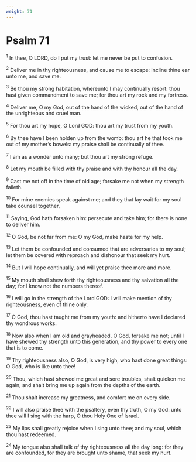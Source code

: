 ```yaml
---
weight: 71
---
```


# Psalm 71

<sup>1</sup> In thee, O LORD, do I put my trust: let me never be put to confusion. 

<sup>2</sup> Deliver me in thy righteousness, and cause me to escape: incline thine ear unto me, and save me. 

<sup>3</sup> Be thou my strong habitation, whereunto I may continually resort: thou hast given commandment to save me; for thou art my rock and my fortress. 

<sup>4</sup> Deliver me, O my God, out of the hand of the wicked, out of the hand of the unrighteous and cruel man. 

<sup>5</sup> For thou art my hope, O Lord GOD: thou art my trust from my youth. 

<sup>6</sup> By thee have I been holden up from the womb: thou art he that took me out of my mother’s bowels: my praise shall be continually of thee. 

<sup>7</sup> I am as a wonder unto many; but thou art my strong refuge. 

<sup>8</sup> Let my mouth be filled with thy praise and with thy honour all the day. 

<sup>9</sup> Cast me not off in the time of old age; forsake me not when my strength faileth. 

<sup>10</sup> For mine enemies speak against me; and they that lay wait for my soul take counsel together, 

<sup>11</sup> Saying, God hath forsaken him: persecute and take him; for there is none to deliver him. 

<sup>12</sup> O God, be not far from me: O my God, make haste for my help. 

<sup>13</sup> Let them be confounded and consumed that are adversaries to my soul; let them be covered with reproach and dishonour that seek my hurt. 

<sup>14</sup> But I will hope continually, and will yet praise thee more and more. 

<sup>15</sup> My mouth shall shew forth thy righteousness and thy salvation all the day; for I know not the numbers thereof. 

<sup>16</sup> I will go in the strength of the Lord GOD: I will make mention of thy righteousness, even of thine only. 

<sup>17</sup> O God, thou hast taught me from my youth: and hitherto have I declared thy wondrous works. 

<sup>18</sup> Now also when I am old and grayheaded, O God, forsake me not; until I have shewed thy strength unto this generation, and thy power to every one that is to come. 

<sup>19</sup> Thy righteousness also, O God, is very high, who hast done great things: O God, who is like unto thee! 

<sup>20</sup> Thou, which hast shewed me great and sore troubles, shalt quicken me again, and shalt bring me up again from the depths of the earth. 

<sup>21</sup> Thou shalt increase my greatness, and comfort me on every side. 

<sup>22</sup> I will also praise thee with the psaltery, even thy truth, O my God: unto thee will I sing with the harp, O thou Holy One of Israel. 

<sup>23</sup> My lips shall greatly rejoice when I sing unto thee; and my soul, which thou hast redeemed. 

<sup>24</sup> My tongue also shall talk of thy righteousness all the day long: for they are confounded, for they are brought unto shame, that seek my hurt. 


